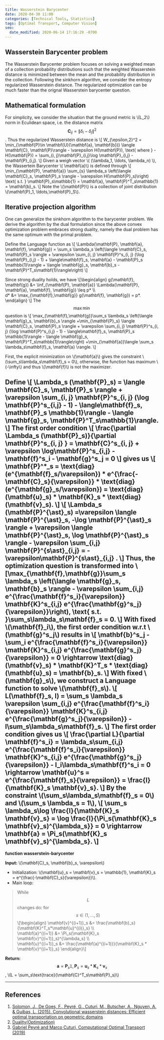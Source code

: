 ```yaml
---
title: Wasserstein Barycenter
date: 2020-04-30 11:00
categories: [Technical Tools, Statistics]
tags: [Optimal Transport, Computer Vision]
seo:
  date_modified: 2020-06-14 17:16:29 -0700
---
```


## Wasserstein Barycenter problem

The Wasserstein Barycenter problem focuses on solving a weighted mean of a collection probability distributions such that the weighted Wasserstein distance is minimized between the mean and the probability distribution in the collection. Following the sinkhorn algorithm, we consider the entropy regularized Wasserstein distance. The regularized optimization can be much faster than the orignal Wasserstein barycenter question.

## Mathematical formulation

For simplicity, we consider the situation that the ground metric is \\(L_2\\) norm in Eculidean space, i.e. the distance matrix $$\mathbf{C}_{ij} = \|\delta_i - \delta_j\|^2$$. Thus the regularized Wasserstein distance is 
\\[
W_{\epsilon,2}^2 = \min_{\mathbf{P}\in \mathbf{U}(\mathbf{a}, \mathbf{b})} \langle \mathbf{C}, \mathbf{P}\rangle - \varepsilon H(\mathbf{P}), \text{ where } - H(\mathbf{P}) =  \sum\_{i, j}\mathbf{P}\_{i,j}\log \mathbf{P}\_{i,j} - \mathbf{P}\_{i,j}.
\\]
Given a weigh vector \\( (\lambda_1, \ldots, \lambda_n) \\), the Wassertein Barycenter \\( \mathbf{a}\\) is defined through
\\[
\min_{\mathbf{P}, \mathbf{a}} \sum_{s} \lambda_s \left(\langle \mathbf{C}_s, \mathbf{P}_s \rangle - \varepsilon H(\mathbf{P}_s)\right) \text{ s.t. } \mathbf{P}_s\mathbb{1} = \mathbf{a}, \mathbf{P}^T_s\mathbb{1} = \mathbf{b}_s.
\\]
Note the \\(\mathbf{P}\\) is a collection of joint distribution \\(\mathbf{P}_1, \ldots,\mathbf{P}_S\\).

## Iterative projection algorithm

One can generalize the sinkhorn algorithm to the barycenter problem. We derive the algorithm by the dual formulation since the above convex optimization problem embraces strong duality, namely the dual problem has the same optimum with the primal problem.

Define the Language function as
\\[
\Lambda(\mathbf{P}, \mathbf{a}, \mathbf{f}, \mathbf{g}) = \sum_s \lambda_s \left(\langle \mathbf{C}_s, \mathbf{P}_s \rangle + \varepsilon \sum\_{i, j} \mathbf{P}^s\_{i, j} (\log \mathbf{P}\_{i,j} - 1) + \langle\mathbf{f}_s, \mathbf{a} - \mathbf{P}_s \mathbb{1}\rangle + \langle \mathbf{g}_s, \mathbf{b}_s - \mathbf{P}^T_s\mathbf{1}\rangle\right)
\\]

Since strong duality holds, we have
\\[\begin{align}
g(\mathbf{f}, \mathbf{g}) &= \inf_{\mathbf{P}, \mathbf{a}} \Lambda(\mathbf{P}, \mathbf{a}, \mathbf{f}, \mathbf{g}) \leq p* \\\\\
d* &= \max\_{\mathbf{f},\mathbf{g}} g(\mathbf{f}, \mathbf{g}) = p*.
\end{align}
\\]
The $$\max\min$$ question is 
\\[  \max\_{\mathbf{f},\mathbf{g}}\sum_s \lambda_s \left(\langle \mathbf{g}\_s, \mathbf{b}\_s \rangle +\min\_{\mathbf{P}\_s} \langle \mathbf{C}\_s, \mathbf{P}\_s \rangle + \varepsilon \sum\_{i, j} \mathbf{P}^s\_{i, j} (\log \mathbf{P}^s\_{i,j} - 1) - \langle\mathbf{f}\_s,  \mathbf{P}\_s \mathbb{1}\rangle - \langle \mathbf{g}\_s,  \mathbf{P}^T_s\mathbb{1}\rangle\right) +\min_{\mathbf{a}}\langle \sum_s \lambda_s\mathbf{f}\_s, \mathbf{a} \rangle.
\\]

First, the explicit minimization on \\(\mathbf{a}\\) gives the constraint \\(\sum_s\lambda_s\mathbf{f}_s = 0\\), otherwise, the function has maximum \\(-\infty\\) and thus \\(\mathbf{f}\\) is not the maximizer.

Define
\\[
\Lambda_s (\mathbf{P}\_s) = \langle \mathbf{C}\_s, \mathbf{P}\_s \rangle + \varepsilon \sum\_{i, j} \mathbf{P}^s\_{i, j} (\log \mathbf{P}^s\_{i,j} - 1) - \langle\mathbf{f}\_s,  \mathbf{P}\_s \mathbb{1}\rangle - \langle \mathbf{g}_s,  \mathbf{P}^T_s\mathbb{1}\rangle.
\\]
The first order condition
\\[
\frac{\partial \Lambda_s (\mathbf{P}_s)}{\partial \mathbf{P}^s\_{i, j} } = \mathbf{C}^s\_{i, j} + \varepsilon \log\mathbf{P}^s\_{i,j} -\mathbf{f}^s\_i - \mathbf{g}^s\_j = 0
\\]
gives us 
\\[
\mathbf{P}^\*_s = \text{diag}(e^{\mathbf{f}_s/\varepsilon}) * e^{\frac{-\mathbf{C}_s}{\varepsilon}} * \text{diag}(e^{\mathbf{g}_s/\varepsilon}) = \text{diag}(\mathbf{u}_s) * \mathbf{K}_s * \text{diag}(\mathbf{v}_s).
\\]
\\[
\Lambda_s (\mathbf{P}^{\ast}\_s) =\varepsilon \langle \mathbf{P}^{\ast}\_s, -\log \mathbf{P}^{\ast}\_s \rangle + \varepsilon \langle \mathbf{P}^{\ast}\_s, \log \mathbf{P}^{\ast}\_s \rangle - \varepsilon \sum\_{i,j} \mathbf{P}^{s\ast}\_{i,j} = - \varepsilon\mathbf{P}^{s\ast}\_{i,j} .
\\]
Thus, the optimization question is transformed into 
\\[\max\_{\mathbf{f},\mathbf{g}}\sum_s \lambda_s \left(\langle \mathbf{g}\_s, \mathbf{b}\_s \rangle - \varepsilon \sum\_{i,j} e^{\frac{\mathbf{f}^s_i}{\varepsilon}} \mathbf{K}^s\_{i,j}
e^{\frac{\mathbf{g}^s_j}{\varepsilon}}\right), \text{ s.t. }\sum_s\lambda_s\mathbf{f}_s = 0.
\\]
With fixed \\(\mathbf{f}_i\\), the first order condition w.r.t \\(\mathbf{g}^s_j\\) results in
\\[
\mathbf{b}^s_j - \sum_i e^{\frac{\mathbf{f}^s_i}{\varepsilon}} \mathbf{K}^s\_{i,j}
e^{\frac{\mathbf{g}^s_j}{\varepsilon}} = 0 \rightarrow \text{diag}(\mathbf{v}_s) * \mathbf{K}^T_s * \text{diag}(\mathbf{u}_s) = \mathbf{b}_s.
\\]
With fixed \\(\mathbf{g}_s\\), we construct a Language function to solve \\(\mathbf{f}_s\\).
\\[
L(\mathbf{f}_s, l) = \sum_s \lambda_s \varepsilon \sum\_{i,j} e^{\frac{\mathbf{f}^s_i}{\varepsilon}} \mathbf{K}^s\_{i,j}
e^{\frac{\mathbf{g}^s_j}{\varepsilon}} - l\sum_s\lambda_s\mathbf{f}_s.
\\]
The first order condition gives us
\\[
\frac{\partial L}{\partial \mathbf{f}^s_i} = \lambda_s\sum\_{i,j} e^{\frac{\mathbf{f}^s_i}{\varepsilon}} \mathbf{K}^s\_{i,j}
e^{\frac{\mathbf{g}^s_j}{\varepsilon}} - l_i\lambda_s\mathbf{f}^s_i = 0 \rightarrow \mathbf{u}^s = e^{\frac{\mathbf{f}_s}{\varepsilon}} = \frac{l}{\mathbf{K}_s \mathbf{v}_s}.
\\]
By the constraint \\(\sum_s\lambda_s\mathbf{f}_s = 0\\) and \\(\sum_s \lambda_s = 1\\),
\\[
\sum_s \lambda_s\log \frac{l}{\mathbf{K}_s \mathbf{v}_s} = \log \frac{l}{\Pi_s(\mathbf{K}_s \mathbf{v}_s)^{\lambda_s}} = 0 \rightarrow \mathbf{a} = \Pi_s(\mathbf{K}_s \mathbf{v}_s)^{\lambda_s}.
\\]
---------------

**function wasserstein-barycenter**

**Input:** \\(\mathbf{C}_s, \mathbf{b}_s, \varepsilon\\)

- Initialization: \\(\mathbf{u}_s = \mathbf{v}_s = \mathbb{1}, \mathbf{K}_s = e^{\frac{-\mathbf{C}_s}{\varepsilon}}\\).
- Main loop: 
> While $$L$$ changes do:
> for $$s \in (1, \ldots, S)$$\\[\begin{align}
\mathbf{v}^{(i+1)}_s &= \frac{\mathbf{b}_s}{\mathbf{K}^T_s*\mathbf{u}^{(i)}_s} \\\\\
\mathbf{a}^{(i+1)} &= \Pi_s(\mathbf{K}_s \mathbf{v}^{(i+1)}_s)^{\lambda_s} \\\\\
\mathbf{u}^{(i+1)}_s &= \frac{\mathbf{a}^{(i+1)}}{\mathbf{K}_s * \mathbf{v}^{(i+1)}_s}
\end{align}\\]

**Return:** $$\mathbf{a} = \mathbf{P}_s\mathbb{1}, \mathbf{P}_s = \mathbf{u}_s*\mathbf{K}_s*\mathbf{v}_s$$, \\(L = \sum_s\text{trace}(\mathbf{C}^T_s\mathbf{P}_s)\\)

---------------

## References
1. [Solomon, J., De Goes, F., Peyré, G., Cuturi, M., Butscher, A., Nguyen, A. & Guibas, L. (2015).
    Convolutional wasserstein distances: Efficient optimal transportation on geometric domains](https://dl.acm.org/doi/10.1145/2766963)
2. [Duality(Optimization)](https://en.wikipedia.org/wiki/Duality_(optimization))
3. [Gabriel Peyré and Marco Cuturi, Computational Optimal Transport (2019)](https://optimaltransport.github.io/)